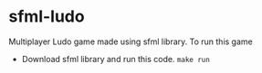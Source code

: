 # sfml-ludo
Multiplayer Ludo game made using sfml library.
To run this game
- Download sfml library and run this code.
``` make run ```
